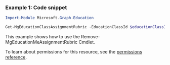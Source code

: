 ### Example 1: Code snippet

```powershellImport-Module Microsoft.Graph.Education

Get-MgEducationClassAssignmentRubric -EducationClassId $educationClassId -EducationAssignmentId $educationAssignmentId
```
This example shows how to use the Remove-MgEducationMeAssignmentRubric Cmdlet.
To learn about permissions for this resource, see the [permissions reference](/graph/permissions-reference).

